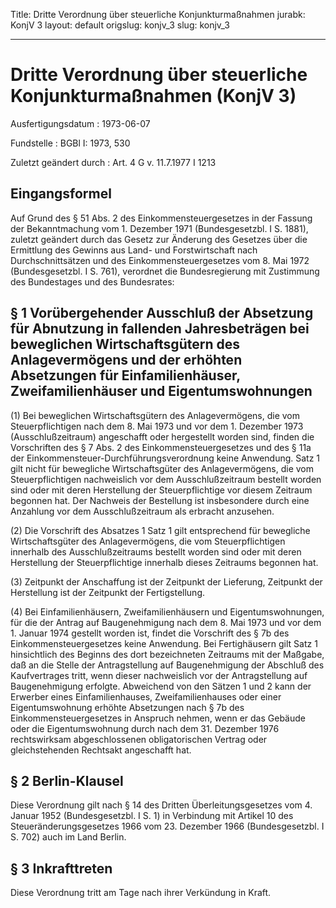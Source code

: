 Title: Dritte Verordnung über steuerliche Konjunkturmaßnahmen
jurabk: KonjV 3
layout: default
origslug: konjv_3
slug: konjv_3

---

# Dritte Verordnung über steuerliche Konjunkturmaßnahmen (KonjV 3)

Ausfertigungsdatum
:   1973-06-07

Fundstelle
:   BGBl I: 1973, 530

Zuletzt geändert durch
:   Art. 4 G v. 11.7.1977 I 1213


## Eingangsformel

Auf Grund des § 51 Abs. 2 des Einkommensteuergesetzes in der Fassung
der Bekanntmachung vom 1. Dezember 1971 (Bundesgesetzbl. I S. 1881),
zuletzt geändert durch das Gesetz zur Änderung des Gesetzes über die
Ermittlung des Gewinns aus Land- und Forstwirtschaft nach
Durchschnittsätzen und des Einkommensteuergesetzes vom 8. Mai 1972
(Bundesgesetzbl. I S. 761), verordnet die Bundesregierung mit
Zustimmung des Bundestages und des Bundesrates:


## § 1 Vorübergehender Ausschluß der Absetzung für Abnutzung in fallenden Jahresbeträgen bei beweglichen Wirtschaftsgütern des Anlagevermögens und der erhöhten Absetzungen für Einfamilienhäuser, Zweifamilienhäuser und Eigentumswohnungen

(1) Bei beweglichen Wirtschaftsgütern des Anlagevermögens, die vom
Steuerpflichtigen nach dem 8. Mai 1973 und vor dem 1. Dezember 1973
(Ausschlußzeitraum) angeschafft oder hergestellt worden sind, finden
die Vorschriften des § 7 Abs. 2 des Einkommensteuergesetzes und des §
11a der Einkommensteuer-Durchführungsverordnung keine Anwendung. Satz
1 gilt nicht für bewegliche Wirtschaftsgüter des Anlagevermögens, die
vom Steuerpflichtigen nachweislich vor dem Ausschlußzeitraum bestellt
worden sind oder mit deren Herstellung der Steuerpflichtige vor diesem
Zeitraum begonnen hat. Der Nachweis der Bestellung ist insbesondere
durch eine Anzahlung vor dem Ausschlußzeitraum als erbracht anzusehen.

(2) Die Vorschrift des Absatzes 1 Satz 1 gilt entsprechend für
bewegliche Wirtschaftsgüter des Anlagevermögens, die vom
Steuerpflichtigen innerhalb des Ausschlußzeitraums bestellt worden
sind oder mit deren Herstellung der Steuerpflichtige innerhalb dieses
Zeitraums begonnen hat.

(3) Zeitpunkt der Anschaffung ist der Zeitpunkt der Lieferung,
Zeitpunkt der Herstellung ist der Zeitpunkt der Fertigstellung.

(4) Bei Einfamilienhäusern, Zweifamilienhäusern und
Eigentumswohnungen, für die der Antrag auf Baugenehmigung nach dem 8.
Mai 1973 und vor dem 1. Januar 1974 gestellt worden ist, findet die
Vorschrift des § 7b des Einkommensteuergesetzes keine Anwendung. Bei
Fertighäusern gilt Satz 1 hinsichtlich des Beginns des dort
bezeichneten Zeitraums mit der Maßgabe, daß an die Stelle der
Antragstellung auf Baugenehmigung der Abschluß des Kaufvertrages
tritt, wenn dieser nachweislich vor der Antragstellung auf
Baugenehmigung erfolgte. Abweichend von den Sätzen 1 und 2 kann der
Erwerber eines Einfamilienhauses, Zweifamilienhauses oder einer
Eigentumswohnung erhöhte Absetzungen nach § 7b des
Einkommensteuergesetzes in Anspruch nehmen, wenn er das Gebäude oder
die Eigentumswohnung durch nach dem 31. Dezember 1976 rechtswirksam
abgeschlossenen obligatorischen Vertrag oder gleichstehenden Rechtsakt
angeschafft hat.


## § 2 Berlin-Klausel

Diese Verordnung gilt nach § 14 des Dritten Überleitungsgesetzes vom
4\. Januar 1952 (Bundesgesetzbl. I S. 1) in Verbindung mit Artikel 10
des Steueränderungsgesetzes 1966 vom 23. Dezember 1966
(Bundesgesetzbl. I S. 702) auch im Land Berlin.


## § 3 Inkrafttreten

Diese Verordnung tritt am Tage nach ihrer Verkündung in Kraft.

